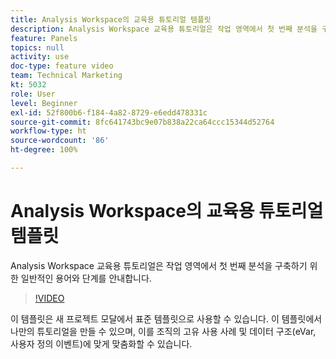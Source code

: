 ```yaml
---
title: Analysis Workspace의 교육용 튜토리얼 템플릿
description: Analysis Workspace 교육용 튜토리얼은 작업 영역에서 첫 번째 분석을 구축하기 위한 일반적인 용어와 단계를 안내합니다.
feature: Panels
topics: null
activity: use
doc-type: feature video
team: Technical Marketing
kt: 5032
role: User
level: Beginner
exl-id: 52f800b6-f184-4a82-8729-e6edd478331c
source-git-commit: 8fc641743bc9e07b838a22ca64ccc15344d52764
workflow-type: ht
source-wordcount: '86'
ht-degree: 100%

---
```


# Analysis Workspace의 교육용 튜토리얼 템플릿

Analysis Workspace 교육용 튜토리얼은 작업 영역에서 첫 번째 분석을 구축하기 위한 일반적인 용어와 단계를 안내합니다.

>[!VIDEO](https://video.tv.adobe.com/v/33773/?quality=12&learn=on)

이 템플릿은 새 프로젝트 모달에서 표준 템플릿으로 사용할 수 있습니다. 이 템플릿에서 나만의 튜토리얼을 만들 수 있으며, 이를 조직의 고유 사용 사례 및 데이터 구조(eVar, 사용자 정의 이벤트)에 맞게 맞춤화할 수 있습니다.

